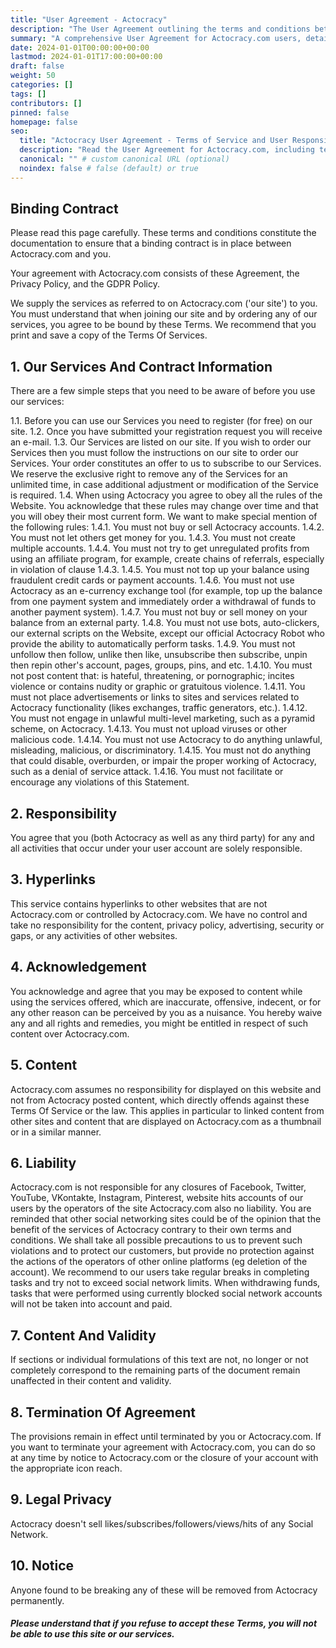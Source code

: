 ```yaml
---
title: "User Agreement - Actocracy"
description: "The User Agreement outlining the terms and conditions between Actocracy.com and its users, including service usage rules and responsibilities."
summary: "A comprehensive User Agreement for Actocracy.com users, detailing service terms, user responsibilities, and legal notices."
date: 2024-01-01T00:00:00+00:00
lastmod: 2024-01-01T17:00:00+00:00
draft: false
weight: 50
categories: []
tags: []
contributors: []
pinned: false
homepage: false
seo:
  title: "Actocracy User Agreement - Terms of Service and User Responsibilities"
  description: "Read the User Agreement for Actocracy.com, including terms of service, user responsibilities, and guidelines for using the platform."
  canonical: "" # custom canonical URL (optional)
  noindex: false # false (default) or true
---
```


## Binding Contract
Please read this page carefully. These terms and conditions constitute the documentation to ensure that a binding contract is in place between Actocracy.com and you.

Your agreement with Actocracy.com consists of these Agreement, the Privacy Policy, and the GDPR Policy.

We supply the services as referred to on Actocracy.com ('our site') to you. You must understand that when joining our site and by ordering any of our services, you agree to be bound by these Terms. We recommend that you print and save a copy of the Terms Of Services.

## 1. Our Services And Contract Information
There are a few simple steps that you need to be aware of before you use our services:

1.1. Before you can use our Services you need to register (for free) on our site.
1.2. Once you have submitted your registration request you will receive an e-mail.
1.3. Our Services are listed on our site. If you wish to order our Services then you must follow the instructions on our site to order our Services. Your order constitutes an offer to us to subscribe to our Services. We reserve the exclusive right to remove any of the Services for an unlimited time, in case additional adjustment or modification of the Service is required.
1.4. When using Actocracy you agree to obey all the rules of the Website. You acknowledge that these rules may change over time and that you will obey their most current form. We want to make special mention of the following rules:
  1.4.1. You must not buy or sell Actocracy accounts.
  1.4.2. You must not let others get money for you.
  1.4.3. You must not create multiple accounts.
  1.4.4. You must not try to get unregulated profits from using an affiliate program, for example, create chains of referrals, especially in violation of clause 1.4.3.
  1.4.5. You must not top up your balance using fraudulent credit cards or payment accounts.
  1.4.6. You must not use Actocracy as an e-currency exchange tool (for example, top up the balance from one payment system and immediately order a withdrawal of funds to another payment system).
  1.4.7. You must not buy or sell money on your balance from an external party.
  1.4.8. You must not use bots, auto-clickers, our external scripts on the Website, except our official Actocracy Robot who provide the ability to automatically perform tasks.
  1.4.9. You must not unfollow then follow, unlike then like, unsubscribe then subscribe, unpin then repin other's account, pages, groups, pins, and etc.
  1.4.10. You must not post content that: is hateful, threatening, or pornographic; incites violence or contains nudity or graphic or gratuitous violence.
  1.4.11. You must not place advertisements or links to sites and services related to Actocracy functionality (likes exchanges, traffic generators, etc.).
  1.4.12. You must not engage in unlawful multi-level marketing, such as a pyramid scheme, on Actocracy.
  1.4.13. You must not upload viruses or other malicious code.
  1.4.14. You must not use Actocracy to do anything unlawful, misleading, malicious, or discriminatory.
  1.4.15. You must not do anything that could disable, overburden, or impair the proper working of Actocracy, such as a denial of service attack.
  1.4.16. You must not facilitate or encourage any violations of this Statement.

## 2. Responsibility
You agree that you (both Actocracy as well as any third party) for any and all activities that occur under your user account are solely responsible.

## 3. Hyperlinks
This service contains hyperlinks to other websites that are not Actocracy.com or controlled by Actocracy.com. We have no control and take no responsibility for the content, privacy policy, advertising, security or gaps, or any activities of other websites.

## 4. Acknowledgement
You acknowledge and agree that you may be exposed to content while using the services offered, which are inaccurate, offensive, indecent, or for any other reason can be perceived by you as a nuisance. You hereby waive any and all rights and remedies, you might be entitled in respect of such content over Actocracy.com.

## 5. Content
Actocracy.com assumes no responsibility for displayed on this website and not from Actocracy posted content, which directly offends against these Terms Of Service or the law. This applies in particular to linked content from other sites and content that are displayed on Actocracy.com as a thumbnail or in a similar manner.

## 6. Liability
Actocracy.com is not responsible for any closures of Facebook, Twitter, YouTube, VKontakte, Instagram, Pinterest, website hits accounts of our users by the operators of the site Actocracy.com also no liability. You are reminded that other social networking sites could be of the opinion that the benefit of the services of Actocracy contrary to their own terms and conditions. We shall take all possible precautions to us to prevent such violations and to protect our customers, but provide no protection against the actions of the operators of other online platforms (eg deletion of the account). We recommend to our users take regular breaks in completing tasks and try not to exceed social network limits. When withdrawing funds, tasks that were performed using currently blocked social network accounts will not be taken into account and paid.

## 7. Content And Validity
If sections or individual formulations of this text are not, no longer or not completely correspond to the remaining parts of the document remain unaffected in their content and validity.

## 8. Termination Of Agreement
The provisions remain in effect until terminated by you or Actocracy.com. If you want to terminate your agreement with Actocracy.com, you can do so at any time by notice to Actocracy.com or the closure of your account with the appropriate icon reach.

## 9. Legal Privacy
Actocracy doesn't sell likes/subscribes/followers/views/hits of any Social Network.

## 10. Notice
Anyone found to be breaking any of these will be removed from Actocracy permanently.

##### Please understand that if you refuse to accept these Terms, you will not be able to use this site or our services.